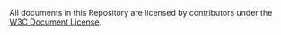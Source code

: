 All documents in this Repository are licensed by contributors
under the 
[W3C Document License](http://www.w3.org/Consortium/Legal/copyright-documents).
